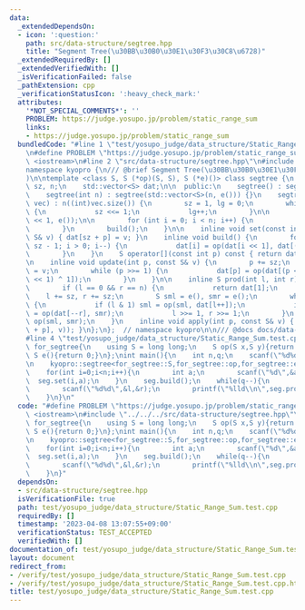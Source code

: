 ```yaml
---
data:
  _extendedDependsOn:
  - icon: ':question:'
    path: src/data-structure/segtree.hpp
    title: "Segment Tree(\u30BB\u30B0\u30E1\u30F3\u30C8\u6728)"
  _extendedRequiredBy: []
  _extendedVerifiedWith: []
  _isVerificationFailed: false
  _pathExtension: cpp
  _verificationStatusIcon: ':heavy_check_mark:'
  attributes:
    '*NOT_SPECIAL_COMMENTS*': ''
    PROBLEM: https://judge.yosupo.jp/problem/static_range_sum
    links:
    - https://judge.yosupo.jp/problem/static_range_sum
  bundledCode: "#line 1 \"test/yosupo_judge/data_structure/Static_Range_Sum.test.cpp\"\
    \n#define PROBLEM \"https://judge.yosupo.jp/problem/static_range_sum\"\n#include\
    \ <iostream>\n#line 2 \"src/data-structure/segtree.hpp\"\n#include <vector>\n\
    namespace kyopro {\n/// @brief Segment Tree(\u30BB\u30B0\u30E1\u30F3\u30C8\u6728\
    )\n\ntemplate <class S, S (*op)(S, S), S (*e)()> class segtree {\n    int lg,\
    \ sz, n;\n    std::vector<S> dat;\n\n  public:\n    segtree() : segtree(0) {}\n\
    \    segtree(int n) : segtree(std::vector<S>(n, e())) {}\n    segtree(const std::vector<S>&\
    \ vec) : n((int)vec.size()) {\n        sz = 1, lg = 0;\n        while (sz <= n)\
    \ {\n            sz <<= 1;\n            lg++;\n        }\n\n        dat = std::vector<S>(sz\
    \ << 1, e());\n\n        for (int i = 0; i < n; i++) {\n            set(i, vec[i]);\n\
    \        }\n        build();\n    }\n\n    inline void set(const int p, const\
    \ S& v) { dat[sz + p] = v; }\n    inline void build() {\n        for (int i =\
    \ sz - 1; i > 0; i--) {\n            dat[i] = op(dat[i << 1], dat[(i << 1) ^ 1]);\n\
    \        }\n    }\n    S operator[](const int p) const { return dat[sz + p]; }\n\
    \n    inline void update(int p, const S& v) {\n        p += sz;\n        dat[p]\
    \ = v;\n        while (p >>= 1) {\n            dat[p] = op(dat[(p << 1)], dat[(p\
    \ << 1) ^ 1]);\n        }\n    }\n\n    inline S prod(int l, int r) const {\n\
    \        if (l == 0 && r == n) {\n            return dat[1];\n        }\n    \
    \    l += sz, r += sz;\n        S sml = e(), smr = e();\n        while (l != r)\
    \ {\n            if (l & 1) sml = op(sml, dat[l++]);\n            if (r & 1) smr\
    \ = op(dat[--r], smr);\n            l >>= 1, r >>= 1;\n        }\n        return\
    \ op(sml, smr);\n    }\n    inline void apply(int p, const S& v) { update(p, op(dat[sz\
    \ + p], v)); }\n};\n};  // namespace kyopro\n\n/// @docs docs/data-structure/segtree.md\n\
    #line 4 \"test/yosupo_judge/data_structure/Static_Range_Sum.test.cpp\"\n\nnamespace\
    \ for_segtree{\n    using S = long long;\n    S op(S x,S y){return x+y;}\n   \
    \ S e(){return 0;}\n};\nint main(){\n    int n,q;\n    scanf(\"%d%d\",&n,&q);\n\
    \n    kyopro::segtree<for_segtree::S,for_segtree::op,for_segtree::e> seg(n);\n\
    \    for(int i=0;i<n;i++){\n        int a;\n        scanf(\"%d\",&a);\n      \
    \  seg.set(i,a);\n    }\n    seg.build();\n    while(q--){\n        int l,r;\n\
    \        scanf(\"%d%d\",&l,&r);\n        printf(\"%lld\\n\",seg.prod(l,r));\n\
    \    }\n}\n"
  code: "#define PROBLEM \"https://judge.yosupo.jp/problem/static_range_sum\"\n#include\
    \ <iostream>\n#include \"../../../src/data-structure/segtree.hpp\"\n\nnamespace\
    \ for_segtree{\n    using S = long long;\n    S op(S x,S y){return x+y;}\n   \
    \ S e(){return 0;}\n};\nint main(){\n    int n,q;\n    scanf(\"%d%d\",&n,&q);\n\
    \n    kyopro::segtree<for_segtree::S,for_segtree::op,for_segtree::e> seg(n);\n\
    \    for(int i=0;i<n;i++){\n        int a;\n        scanf(\"%d\",&a);\n      \
    \  seg.set(i,a);\n    }\n    seg.build();\n    while(q--){\n        int l,r;\n\
    \        scanf(\"%d%d\",&l,&r);\n        printf(\"%lld\\n\",seg.prod(l,r));\n\
    \    }\n}"
  dependsOn:
  - src/data-structure/segtree.hpp
  isVerificationFile: true
  path: test/yosupo_judge/data_structure/Static_Range_Sum.test.cpp
  requiredBy: []
  timestamp: '2023-04-08 13:07:55+09:00'
  verificationStatus: TEST_ACCEPTED
  verifiedWith: []
documentation_of: test/yosupo_judge/data_structure/Static_Range_Sum.test.cpp
layout: document
redirect_from:
- /verify/test/yosupo_judge/data_structure/Static_Range_Sum.test.cpp
- /verify/test/yosupo_judge/data_structure/Static_Range_Sum.test.cpp.html
title: test/yosupo_judge/data_structure/Static_Range_Sum.test.cpp
---
```

